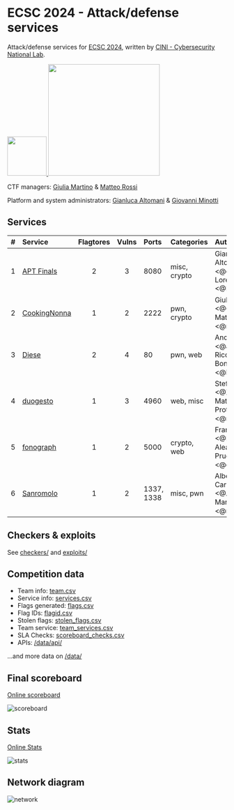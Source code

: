 # ECSC 2024 - Attack/defense services

Attack/defense services for [ECSC 2024](https://ecsc2024.it), written
by [CINI - Cybersecurity National Lab](https://cybersecnatlab.it).

<p float="left">
  <a href="https://ecsc2024.it">
  <img src="img/ecsc2024.png" width="90" />
  </a>
  <a href="https://cybersecnatlab.it">
  <img src="img/cybersecnatlab.png" width="256" />
  </a>
</p>

CTF managers: [Giulia Martino](https://github.com/giuliamartino) & [Matteo Rossi](https://github.com/mr-96)

Platform and system administrators: [Gianluca Altomani](https://github.com/devgianlu) & [Giovanni Minotti](https://github.com/Giotino)

## Services

|  #  | Service                               | Flagtores | Vulns | Ports      | Categories   | Authors                                                     |
|:---:|:------------------------------------- |:---------:|:-----:|:---------- |:------------ |:----------------------------------------------------------- |
|  1  | [APT Finals](/sources/APT-Finals)     |     2     |   3   | 8080       | misc, crypto | Gianluca Altomani <@devgianlu>, Lorenzo Demeio <@Devrar>    |
|  2  | [CookingNonna](/sources/CookingNonna) |     1     |   2   | 2222       | pwn, crypto  | Giulia Martino <@Giulia>, Matteo Rossi <@mr96>              |
|  3  | [Diese](/sources/Diese)               |     2     |   4   | 80         | pwn, web     | Andrea Biondo <@abiondo>, Riccardo Bonafede <@bonaff>       |
|  4  | [duogesto](/sources/duogesto)         |     1     |   3   | 4960       | web, misc    | Stefano Alberto <@Xato>, Matteo Protopapa <@matpro>         |
|  5  | [fonograph](/sources/fonograph)       |     1     |   2   | 5000       | crypto, web  | Francesco Felet <@PhiQuadro>, Aleandro Prudenzano <@drw0if> |
|  6  | [Sanromolo](/sources/Sanromolo)       |     1     |   2   | 1337, 1338 | misc, pwn    | Alberto Carboneri <@Alberto247>, Marco Bonelli <@mebeim>    |

## Checkers & exploits

See [checkers/](/checkers) and [exploits/](/exploits)

## Competition data

- Team info: [team.csv](/data/teams.csv)
- Service info: [services.csv](/data/services.csv)
- Flags generated: [flags.csv](/data/flags.csv)
- Flag IDs: [flagid.csv](/data/flagid.csv)
- Stolen flags: [stolen_flags.csv](/data/stolen_flags.csv)
- Team service: [team_services.csv](/data/team_services.csv)
- SLA Checks: [scoreboard_checks.csv](/data/scoreboard_checks.csv)
- APIs: [/data/api/](/data/api/)

...and more data on [/data/](/data/)

## Final scoreboard

[Online scoreboard](https://ad.ecsc2024.it/scoreboard)

![scoreboard](/img/scoreboard.png)

## Stats

[Online Stats](https://ad.ecsc2024.it/stats)

![stats](/img/stats.png)

## Network diagram

![network](/img/network.svg)
